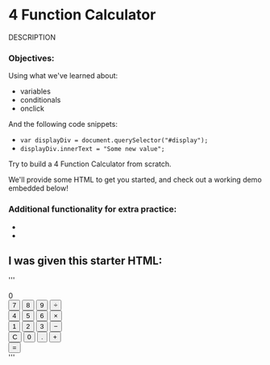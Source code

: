 # 4 Function Calculator
DESCRIPTION
### Objectives:
Using what we've learned about:

* variables
* conditionals
* onclick

And the following code snippets:

* `var displayDiv = document.querySelector("#display");`
* `displayDiv.innerText = "Some new value";`

Try to build a 4 Function Calculator from scratch.

We'll provide some HTML to get you started, and check out a working demo embedded below!

### Additional functionality for extra practice:
* 
* 
## I was given this starter HTML:
'''
<div id="calculator">
  <div id="display">0</div>
  <div class="row">
    <button onclick="press(7);">7</button>
    <button onclick="press(8);">8</button>
    <button onclick="press(9);">9</button>
    <button class="operator" onclick="setOP('/');">÷</button>
  </div>
  <div class="row">
    <button onclick="press(4);">4</button>
    <button onclick="press(5);">5</button>
    <button onclick="press(6);">6</button>
    <button class="operator" onclick="setOP('*');">×</button>
  </div>
  <div class="row">
    <button onclick="press(1);">1</button>
    <button onclick="press(2);">2</button>
    <button onclick="press(3);">3</button>
    <button class="operator" onclick="setOP('-');">−</button>
  </div>
  <div class="row">
    <button onclick="clr();">C</button>
    <button onclick="press(0);">0</button>
    <button onclick="press('.');">.</button>
    <button class="operator" onclick="setOP('+');">+</button>
  </div>
  <div class="row">
    <button id="equals" onclick="calculate()">=</div>
  </div>
<div>
'''